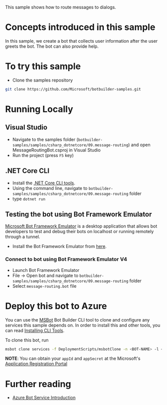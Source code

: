﻿This sample shows how to route messages to dialogs.
# Concepts introduced in this sample
In this sample, we create a bot that collects user information after the user greets the bot.  The bot can also provide help.
# To try this sample
- Clone the samples repository
```bash
git clone https://github.com/Microsoft/botbuilder-samples.git
```
# Running Locally

## Visual Studio
- Navigate to the samples folder (`botbuilder-samples/samples/csharp_dotnetcore/09.message-routing`) and open MessageRoutingBot.csproj in Visual Studio
- Run the project (press `F5` key)

## .NET Core CLI
- Install the [.NET Core CLI tools](https://docs.microsoft.com/dotnet/core/tools/?tabs=netcore2x).
- Using the command line, navigate to `botbuilder-samples/samples/csharp_dotnetcore/09.message-routing` folder
- type `dotnet run`

## Testing the bot using Bot Framework Emulator
[Microsoft Bot Framework Emulator](https://github.com/microsoft/botframework-emulator) is a desktop application that allows bot developers to test and debug their bots on localhost or running remotely through a tunnel.
- Install the Bot Framework Emulator from [here](https://aka.ms/botframeworkemulator).
### Connect to bot using Bot Framework Emulator V4
- Launch Bot Framework Emulator
- File -> Open bot and navigate to `botbuilder-samples/samples/csharp_dotnetcore/09.message-routing` folder
- Select `message-routing.bot` file
# Deploy this bot to Azure

You can use the [MSBot](https://github.com/microsoft/botbuilder-tools) Bot Builder CLI tool to clone and configure any services this sample depends on. In order to install this and other tools, you can read [Installing CLI Tools](../../../Installing_CLI_tools.md).

To clone this bot, run

```bash
msbot clone services -f DeploymentScripts/msbotClone -n <BOT-NAME> -l <Azure-location> --subscriptionId <Azure-subscription-id> --appId "<YOUR APP ID>" --appSecret "<YOUR APP SECRET PASSWORD>"
```

**NOTE**: You can obtain your `appId` and `appSecret` at the Microsoft's [Application Registration Portal](https://apps.dev.microsoft.com/)

# Further reading
- [Azure Bot Service Introduction](https://docs.microsoft.com/azure/bot-service/bot-service-overview-introduction)
